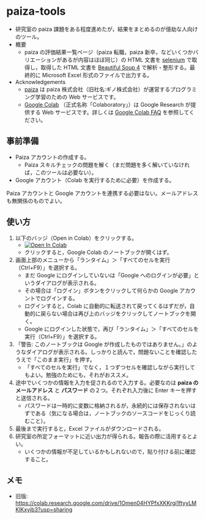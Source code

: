 # paiza-tools

- 研究室の paiza 課題をある程度進めたが，結果をまとめるのが億劫な人向けのツール。
- 概要
  - paiza の評価結果一覧ページ（paiza 転職，paiza 新卒，などいくつかバリエーションがあるが内容はほぼ同じ）の HTML 文書を [selenium](https://www.selenium.dev/) で取得し，取得した HTML 文書を [Beautiful Soup 4](https://www.crummy.com/software/BeautifulSoup/) で解析・整形する。最終的に Microsoft Excel 形式のファイルで出力する。
- Acknowledgements
  - [paiza](https://paiza.jp/) は paiza 株式会社（旧社名:ギノ株式会社）が運営するプログラミング学習のための Web サービスです。
  - [Google Colab](https://colab.research.google.com/notebooks/welcome.ipynb) （正式名称「Colaboratory」）は Google Research が提供する Web サービスです。詳しくは [Google Colab FAQ](https://research.google.com/colaboratory/faq.html) を参照してください。

## 事前準備

- Paiza アカウントの作成する。
  - Paiza スキルチェックの問題を解く（まだ問題を多く解いていなければ，このツールは必要ない）。
- Google アカウント（Colab を実行するために必要）を作成する。

Paiza アカウントと Google アカウントを連携する必要はない。メールアドレスも無関係のものでよい。

## 使い方

1. 以下のバッジ（Open in Colab）をクリックする。
   - [![Open In Colab](https://colab.research.google.com/assets/colab-badge.svg)](http://colab.research.google.com/github/ducis28/paiza-tools/blob/main/paiza.ipynb)
   - クリックすると，Google Colab のノートブックが開くはず。
2. 画面上部のメニューから「ランタイム」＞「すべてのセルを実行（Ctrl+F9）」を選択する。
   - まだ Google にログインしていないは「Google へのログインが必要」というダイアログが表示される。
   - その場合は「ログイン」ボタンをクリックして何らかの Google アカウントでログインする。
   - ログインすると，Colab に自動的に転送されて戻ってくるはずだが，自動的に戻らない場合は再び上のバッジをクリックしてノートブックを開く。
   - Google にログインした状態で，再び「ランタイム」＞「すべてのセルを実行（Ctrl+F9）」を選択する。
3. 「警告: このノートブックは Google が作成したものではありません。」のようなダイアログが表示される。しっかりと読んで，問題ないことを確認したうえで「このまま実行」を押す。
   - 「すべてのセルを実行」でなく，１つずつセルを確認しながら実行してもよい。勉強のためにも，それがおススメ。
4. 途中でいくつかの情報を入力を促されるので入力する。必要なのは **paiza のメールアドレス** と **パスワード** の２つ。それぞれ入力後に Enter キーを押すと送信される。
   - パスワードは一時的に変数に格納されるが，永続的には保存されないはずである（気になる場合は，ノートブックのソースコードをじっくり読むこと）。
5. 最後まで実行すると，Excel ファイルがダウンロードされる。
6. 研究室の所定フォーマットに近い出力が得られる。報告の際に活用するとよい。
   - いくつかの情報が不足しているかもしれないので，貼り付ける前に確認すること。

## メモ

- 旧版: https://colab.research.google.com/drive/1Omen04HYPfxXKKrgi1ftyyLMKlKxyjb3?usp=sharing
